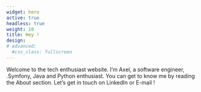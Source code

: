 ```yaml
---
widget: hero
active: true
headless: true
weight: 10
title: Hey !
design:
# advanced:
  #css_class: fullscreen
---
```


Welcome to the tech enthusiast website. 
I’m Axel, a software engineer, .Symfony, Java and Python enthusiast. You can get to know me by reading the About section. Let’s get in touch on LinkedIn or E-mail !

